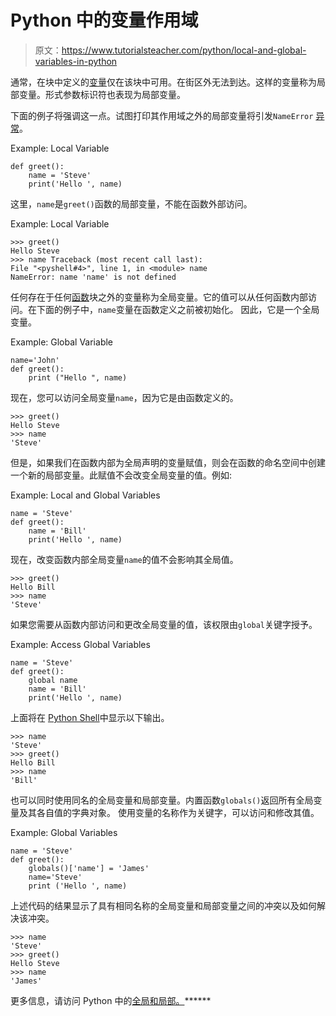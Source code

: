 # Python 中的变量作用域

> 原文：<https://www.tutorialsteacher.com/python/local-and-global-variables-in-python>

通常，在块中定义的[变量](/python/python-variables)仅在该块中可用。在街区外无法到达。这样的变量称为局部变量。形式参数标识符也表现为局部变量。

下面的例子将强调这一点。试图打印其作用域之外的局部变量将引发`NameError` [异常](/python/exception-handling-in-python)。

Example: Local Variable 

```
def greet():
    name = 'Steve'
    print('Hello ', name) 
```

这里，`name`是`greet()`函数的局部变量，不能在函数外部访问。

Example: Local Variable 

```
>>> greet()                            
Hello Steve
>>> name Traceback (most recent call last):
File "<pyshell#4>", line 1, in <module> name
NameError: name 'name' is not defined 
```

任何存在于任何[函数](/python/python-user-defined-function)块之外的变量称为全局变量。它的值可以从任何函数内部访问。在下面的例子中，`name`变量在函数定义之前被初始化。 因此，它是一个全局变量。

Example: Global Variable 

```
name='John'
def greet():
    print ("Hello ", name) 
```

现在，您可以访问全局变量`name`，因为它是由函数定义的。

```
>>> greet()                            
Hello Steve
>>> name
'Steve' 
```

但是，如果我们在函数内部为全局声明的变量赋值，则会在函数的命名空间中创建一个新的局部变量。此赋值不会改变全局变量的值。例如:

Example: Local and Global Variables 

```
name = 'Steve'
def greet():
    name = 'Bill'
    print('Hello ', name) 
```

现在，改变函数内部全局变量`name`的值不会影响其全局值。

```
>>> greet()
Hello Bill
>>> name
'Steve' 
```

如果您需要从函数内部访问和更改全局变量的值，该权限由`global`关键字授予。

Example: Access Global Variables 

```
name = 'Steve'
def greet():
    global name
    name = 'Bill'
    print('Hello ', name) 
```

上面将在 [Python Shell](/python/python-interective-shell)中显示以下输出。

```
>>> name                               
'Steve'
>>> greet()                            
Hello Bill
>>> name                               
'Bill' 
```

也可以同时使用同名的全局变量和局部变量。内置函数`globals()`返回所有全局变量及其各自值的字典对象。 使用变量的名称作为关键字，可以访问和修改其值。

Example: Global Variables 

```
name = 'Steve'
def greet():
    globals()['name'] = 'James'
    name='Steve'
    print ('Hello ', name) 
```

上述代码的结果显示了具有相同名称的全局变量和局部变量之间的冲突以及如何解决该冲突。

```
>>> name
'Steve'
>>> greet()    
Hello Steve 
>>> name
'James' 
```

更多信息，请访问 Python 中的[全局和局部。](/articles/globals-and-locals-in-python)******